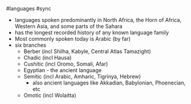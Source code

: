 #languages #sync 
- languages spoken predominantly in North Africa, the Horn of Africa, Western Asia, and some parts of the Sahara
- has the longest recorded history of any known language family
- Most commonly spoken today is Arabic (by far)
- six branches
    - Berber (incl Shilha, Kabyle, Central Atlas Tamazight)
    - Chadic (incl Hausa)
    - Cushitic (incl Oromo, Somali, Afar)
    - Egyptian - the ancient language
    - Semitic (incl Arabic, Amharic, Tigrinya, Hebrew)
        - also ancient languages like Akkadian, Babylonian, Phoenecian, etc
    - Omotic (incl Wolaitta)